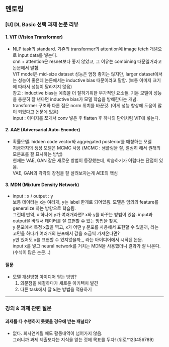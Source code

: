## 멘토링 
### [U] DL Basic 선택 과제 논문 리뷰
#### 1. ViT (Vision Transformer)  
  - NLP task의 standard. 기존의 transformer의 attention에 image fetch 개념으로 input data를 넣는다.  
  cnn + attention은 resnet보다 좋지 않았고, 그 이유는 combining 때문일거라고 논문에서 말함.  
  ViT model은 mid-size dataset 성능은 엄청 좋지는 않지만, larger dataset에서는 성능이 좋은데 논문에서는 inductive bias 때문이라고 말함. (보통 이미지 크기에 따라서 성능이 달라지지 않음)  
  참고 : inductive bias는 예측을 더 잘하기위한 부가적인 요소들. 기본 모델이 성능을 충분히 잘 낸다면 inductive bias가 모델 학습을 방해한다는 개념.  
  transformer 구조와 다른 점은 norm 위치를 바꾼것. (이게 성능 향상에 도움이 많이 되었다고 논문에 있음)   
  input : 이미지를 쪼개서 conv 넣은 후 flatten 후 하나의 단어처럼 ViT에 넣는다. 
  
#### 2. AAE (Adversarial Auto-Encoder)  
  - 확률모델. hidden code vector와 aggregated posterior를 매칭하는 모델  
  지금까지의 생성 모델은 MCMC 사용 (MCMC : 샘플링을 잘, 열심히 해서 원래의 모분포를 잘 묘사하는 방법)  
  현재는 VAE, GAN 같은 새로운 방법이 등장했는데, 학습하기가 어렵다는 단점이 있음.  
  VAE, GAN의 각각의 장점을 잘 살려보자는게 AEE의 핵심  
  
#### 3. MDN (Mixture Density Network)  
  - input : x / output : y  
  보통 데이터는 x는 여러개, y는 label 한개로 되어있음. 모델은 임의의 feature를 generalize 하는 방향으로 학습됨.   
  그런데 만약, x 하나에 y가 여러개라면? x와 y를 바꾸는 방법이 있음. input과 output을 바꿔서 데이터를 잘 표현할 수 있는 방법을 찾음.  
  y 분포에서 특정 x값을 찍고, x가 어떤 y 분포를 사용해서 표현할 수 있을까, 라는 고민을 하다가 여러개의 분포에서 값을 조금씩 가져온다면?   
  y만 있어도 x를 표현할 수 있지않을까,,, 라는 아이디어에서 시작된 논문.  
  input x를 넣고 neural network를 거치는 MDN을 사용했더니 결과가 잘 나온다.  
  (수식이 많은 논문...)
  
  
#### 질문
- 모델 개선방향 아이디어 얻는 방법? 
  1. 의문점을 해결하다가 새로운 아키텍처 발견
  2. 다른 task에서 잘 되는 방법을 적용하기
  
---
### 강의 & 과제 관련 질문
#### 과제를 다 수행하지 못했을 경우에 받는 패널티?  
  - 없다. 회사연계될 때도 활동내역이 넘어가지 않음.  
  그러니까 과제 제출보다는 지식을 얻는 것에 목표를 두자! (위로*123456789)
